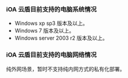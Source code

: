 ### iOA 云盾目前支持的电脑系统情况
- Windows xp sp3 版本及以上。
- Windows 7 版本及以上。
- Windows server 2003 r2 版本及以上。

### iOA 云盾目前支持的电脑网络情况
纯外网场景，暂时不支持纯内网方式的私有化部署。
